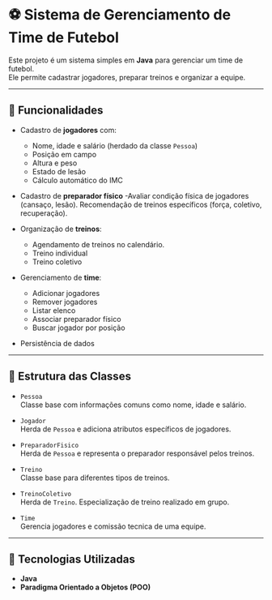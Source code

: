 # ⚽ Sistema de Gerenciamento de Time de Futebol

Este projeto é um sistema simples em **Java** para gerenciar um time de futebol.  
Ele permite cadastrar jogadores, preparar treinos e organizar a equipe.

---

## 📌 Funcionalidades

- Cadastro de **jogadores** com:
  - Nome, idade e salário (herdado da classe `Pessoa`)
  - Posição em campo
  - Altura e peso
  - Estado de lesão
  - Cálculo automático do IMC

- Cadastro de **preparador físico**
    -Avaliar condição física de jogadores (cansaço, lesão).
    Recomendação de treinos específicos (força, coletivo, recuperação).

- Organização de **treinos**:
  - Agendamento de treinos no calendário.
  - Treino individual
  - Treino coletivo

- Gerenciamento de **time**:
  - Adicionar jogadores
  - Remover jogadores
  - Listar elenco
  - Associar preparador físico
  - Buscar jogador por posição
 
- Persistência de dados
---

## 📂 Estrutura das Classes

- `Pessoa`  
  Classe base com informações comuns como nome, idade e salário.

- `Jogador`  
  Herda de `Pessoa` e adiciona atributos específicos de jogadores.

- `PreparadorFisico`  
  Herda de `Pessoa` e representa o preparador responsável pelos treinos.

- `Treino`  
  Classe base para diferentes tipos de treinos.

- `TreinoColetivo`  
  Herda de `Treino`. Especialização de treino realizado em grupo.

- `Time`  
  Gerencia jogadores e comissão tecnica de uma equipe.

---

## 🚀 Tecnologias Utilizadas

- **Java**
- **Paradigma Orientado a Objetos (POO)**

